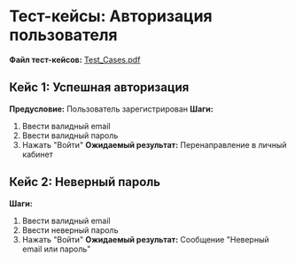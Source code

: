 # Тест-кейсы: Авторизация пользователя

**Файл тест-кейсов:** [Test_Cases.pdf](../screenshots/3.%20Test_Cases.pdf)

## Кейс 1: Успешная авторизация
**Предусловие:** Пользователь зарегистрирован
**Шаги:**
1. Ввести валидный email
2. Ввести валидный пароль
3. Нажать "Войти"
**Ожидаемый результат:** Перенаправление в личный кабинет

## Кейс 2: Неверный пароль
**Шаги:**
1. Ввести валидный email
2. Ввести неверный пароль
3. Нажать "Войти"
**Ожидаемый результат:** Сообщение "Неверный email или пароль"
